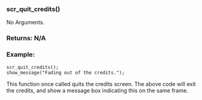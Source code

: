 ### scr_quit_credits()

No Arguments.

### Returns: N/A
### Example:
```gml
scr_quit_credits();
show_message("Fading out of the credits.");
```
This function once called quits the credits screen. The above code will exit the credits, and show a message box indicating this on the same frame.
